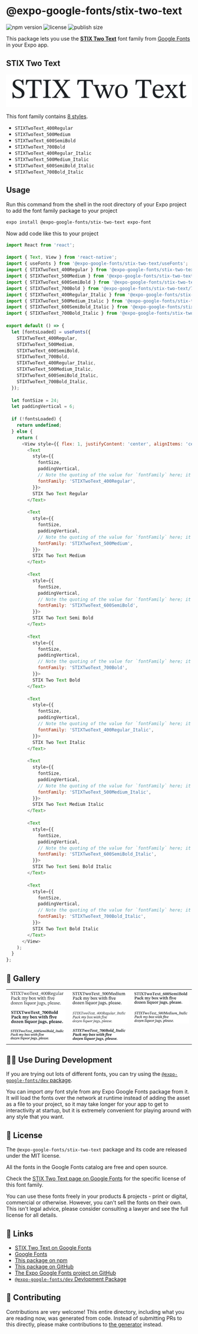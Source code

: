 # @expo-google-fonts/stix-two-text

![npm version](https://flat.badgen.net/npm/v/@expo-google-fonts/stix-two-text)
![license](https://flat.badgen.net/github/license/expo/google-fonts)
![publish size](https://flat.badgen.net/packagephobia/install/@expo-google-fonts/stix-two-text)

This package lets you use the [**STIX Two Text**](https://fonts.google.com/specimen/STIX+Two+Text) font family from [Google Fonts](https://fonts.google.com/) in your Expo app.

## STIX Two Text

![STIX Two Text](./font-family.png)

This font family contains [8 styles](#-gallery).

- `STIXTwoText_400Regular`
- `STIXTwoText_500Medium`
- `STIXTwoText_600SemiBold`
- `STIXTwoText_700Bold`
- `STIXTwoText_400Regular_Italic`
- `STIXTwoText_500Medium_Italic`
- `STIXTwoText_600SemiBold_Italic`
- `STIXTwoText_700Bold_Italic`

## Usage

Run this command from the shell in the root directory of your Expo project to add the font family package to your project
```sh
expo install @expo-google-fonts/stix-two-text expo-font
```

Now add code like this to your project
```js
import React from 'react';

import { Text, View } from 'react-native';
import { useFonts } from '@expo-google-fonts/stix-two-text/useFonts';
import { STIXTwoText_400Regular } from '@expo-google-fonts/stix-two-text/400Regular';
import { STIXTwoText_500Medium } from '@expo-google-fonts/stix-two-text/500Medium';
import { STIXTwoText_600SemiBold } from '@expo-google-fonts/stix-two-text/600SemiBold';
import { STIXTwoText_700Bold } from '@expo-google-fonts/stix-two-text/700Bold';
import { STIXTwoText_400Regular_Italic } from '@expo-google-fonts/stix-two-text/400Regular_Italic';
import { STIXTwoText_500Medium_Italic } from '@expo-google-fonts/stix-two-text/500Medium_Italic';
import { STIXTwoText_600SemiBold_Italic } from '@expo-google-fonts/stix-two-text/600SemiBold_Italic';
import { STIXTwoText_700Bold_Italic } from '@expo-google-fonts/stix-two-text/700Bold_Italic';

export default () => {
  let [fontsLoaded] = useFonts({
    STIXTwoText_400Regular,
    STIXTwoText_500Medium,
    STIXTwoText_600SemiBold,
    STIXTwoText_700Bold,
    STIXTwoText_400Regular_Italic,
    STIXTwoText_500Medium_Italic,
    STIXTwoText_600SemiBold_Italic,
    STIXTwoText_700Bold_Italic,
  });

  let fontSize = 24;
  let paddingVertical = 6;

  if (!fontsLoaded) {
    return undefined;
  } else {
    return (
      <View style={{ flex: 1, justifyContent: 'center', alignItems: 'center' }}>
        <Text
          style={{
            fontSize,
            paddingVertical,
            // Note the quoting of the value for `fontFamily` here; it expects a string!
            fontFamily: 'STIXTwoText_400Regular',
          }}>
          STIX Two Text Regular
        </Text>

        <Text
          style={{
            fontSize,
            paddingVertical,
            // Note the quoting of the value for `fontFamily` here; it expects a string!
            fontFamily: 'STIXTwoText_500Medium',
          }}>
          STIX Two Text Medium
        </Text>

        <Text
          style={{
            fontSize,
            paddingVertical,
            // Note the quoting of the value for `fontFamily` here; it expects a string!
            fontFamily: 'STIXTwoText_600SemiBold',
          }}>
          STIX Two Text Semi Bold
        </Text>

        <Text
          style={{
            fontSize,
            paddingVertical,
            // Note the quoting of the value for `fontFamily` here; it expects a string!
            fontFamily: 'STIXTwoText_700Bold',
          }}>
          STIX Two Text Bold
        </Text>

        <Text
          style={{
            fontSize,
            paddingVertical,
            // Note the quoting of the value for `fontFamily` here; it expects a string!
            fontFamily: 'STIXTwoText_400Regular_Italic',
          }}>
          STIX Two Text Italic
        </Text>

        <Text
          style={{
            fontSize,
            paddingVertical,
            // Note the quoting of the value for `fontFamily` here; it expects a string!
            fontFamily: 'STIXTwoText_500Medium_Italic',
          }}>
          STIX Two Text Medium Italic
        </Text>

        <Text
          style={{
            fontSize,
            paddingVertical,
            // Note the quoting of the value for `fontFamily` here; it expects a string!
            fontFamily: 'STIXTwoText_600SemiBold_Italic',
          }}>
          STIX Two Text Semi Bold Italic
        </Text>

        <Text
          style={{
            fontSize,
            paddingVertical,
            // Note the quoting of the value for `fontFamily` here; it expects a string!
            fontFamily: 'STIXTwoText_700Bold_Italic',
          }}>
          STIX Two Text Bold Italic
        </Text>
      </View>
    );
  }
};

```

## 🔡 Gallery


||||
|-|-|-|
|![STIXTwoText_400Regular](.//400Regular/STIXTwoText_400Regular.ttf.png)|![STIXTwoText_500Medium](.//500Medium/STIXTwoText_500Medium.ttf.png)|![STIXTwoText_600SemiBold](.//600SemiBold/STIXTwoText_600SemiBold.ttf.png)||
|![STIXTwoText_700Bold](.//700Bold/STIXTwoText_700Bold.ttf.png)|![STIXTwoText_400Regular_Italic](.//400Regular_Italic/STIXTwoText_400Regular_Italic.ttf.png)|![STIXTwoText_500Medium_Italic](.//500Medium_Italic/STIXTwoText_500Medium_Italic.ttf.png)||
|![STIXTwoText_600SemiBold_Italic](.//600SemiBold_Italic/STIXTwoText_600SemiBold_Italic.ttf.png)|![STIXTwoText_700Bold_Italic](.//700Bold_Italic/STIXTwoText_700Bold_Italic.ttf.png)|||


## 👩‍💻 Use During Development

If you are trying out lots of different fonts, you can try using the [`@expo-google-fonts/dev` package](https://github.com/expo/google-fonts/tree/master/font-packages/dev#readme).

You can import *any* font style from any Expo Google Fonts package from it. It will load the fonts
over the network at runtime instead of adding the asset as a file to your project, so it may take longer
for your app to get to interactivity at startup, but it is extremely convenient
for playing around with any style that you want.

## 📖 License

The `@expo-google-fonts/stix-two-text` package and its code are released under the MIT license.

All the fonts in the Google Fonts catalog are free and open source.

Check the [STIX Two Text page on Google Fonts](https://fonts.google.com/specimen/STIX+Two+Text) for the specific license of this font family.

You can use these fonts freely in your products & projects - print or digital, commercial or otherwise. However, you can't sell the fonts on their own. This isn't legal advice, please consider consulting a lawyer and see the full license for all details.

## 🔗 Links

- [STIX Two Text on Google Fonts](https://fonts.google.com/specimen/STIX+Two+Text)
- [Google Fonts](https://fonts.google.com/)
- [This package on npm](https://www.npmjs.com/package/@expo-google-fonts/stix-two-text)
- [This package on GitHub](https://github.com/expo/google-fonts/tree/master/font-packages/stix-two-text)
- [The Expo Google Fonts project on GitHub](https://github.com/expo/google-fonts)
- [`@expo-google-fonts/dev` Devlopment Package](https://github.com/expo/google-fonts/tree/master/font-packages/dev)

## 🤝 Contributing

Contributions are very welcome! This entire directory, including what you are reading now, was generated from code. Instead of submitting PRs to this directly, please make contributions to [the generator](https://github.com/expo/google-fonts/tree/master/packages/generator) instead.
